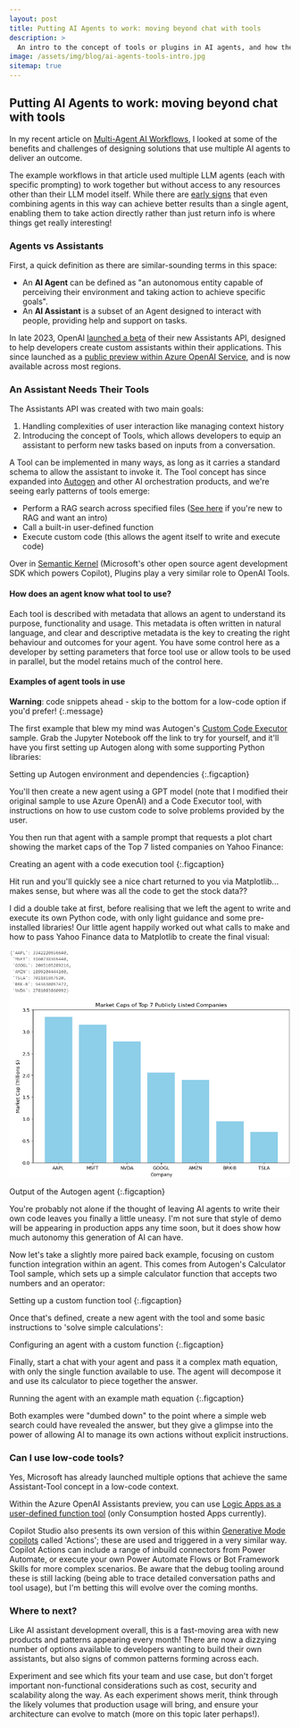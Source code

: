 ```yaml
---
layout: post
title: Putting AI Agents to work: moving beyond chat with tools
description: >
  An intro to the concept of tools or plugins in AI agents, and how they are used in frameworks like Azure OpenAI Assistants and Autogen to do more than chat.
image: /assets/img/blog/ai-agents-tools-intro.jpg
sitemap: true
---
```


## Putting AI Agents to work: moving beyond chat with tools

In my recent article on [Multi-Agent AI Workflows](/blog/_posts/2024-07-01-ai-agents-multi-agent-workflows.md), I looked at some of the benefits and challenges of designing solutions that use multiple AI agents to deliver an outcome. 

The example workflows in that article used multiple LLM agents (each with specific prompting) to work together but without access to any resources other than their LLM model itself.
While there are [early signs](https://news.mit.edu/2023/multi-ai-collaboration-helps-reasoning-factual-accuracy-language-models-0918) that even combining agents in this way can achieve better results than a single agent, enabling them to take action directly rather than just return info is where things get really interesting!

### Agents vs Assistants

First, a quick definition as there are similar-sounding terms in this space:

- An **AI Agent** can be defined as "an autonomous entity capable of perceiving their environment and taking action to achieve specific goals". 
- An **AI Assistant** is a subset of an Agent designed to interact with people, providing help and support on tasks.

In late 2023, OpenAI [launched a beta](https://techcrunch.com/2023/11/06/openai-launches-api-that-lets-developers-build-assistants-into-their-apps/) of their new Assistants API, designed to help developers create custom assistants within their applications. This since launched as a [public preview within Azure OpenAI Service](https://learn.microsoft.com/en-us/azure/ai-services/openai/how-to/assistant), and is now available across most regions.

### An Assistant Needs Their Tools

The Assistants API was created with two main goals:

1. Handling complexities of user interaction like managing context history
2. Introducing the concept of Tools, which allows developers to equip an assistant to perform new tasks based on inputs from a conversation. 

A Tool can be implemented in many ways, as long as it carries a standard schema to allow the assistant to invoke it. The Tool concept has since expanded into [Autogen](https://microsoft.github.io/autogen/) and other AI orchestration products, and we're seeing early patterns of tools emerge:

- Perform a RAG search across specified files ([See here](https://learn.microsoft.com/en-us/azure/search/retrieval-augmented-generation-overview) if you're new to RAG and want an intro)
- Call a built-in user-defined function
- Execute custom code (this allows the agent itself to write and execute code)

Over in [Semantic Kernel](https://learn.microsoft.com/en-us/semantic-kernel/overview/) (Microsoft's other open source agent development SDK which powers Copilot), Plugins play a very similar role to OpenAI Tools.

#### How does an agent know what tool to use?

Each tool is described with metadata that allows an agent to understand its purpose, functionality and usage. This metadata is often written in natural language, and clear and descriptive metadata is the key to creating the right behaviour and outcomes for your agent. You have some control here as a developer by setting parameters that force tool use or allow tools to be used in parallel, but the model retains much of the control here.

#### Examples of agent tools in use

**Warning**: code snippets ahead - skip to the bottom for a low-code option if you'd prefer!
{:.message}

The first example that blew my mind was Autogen's [Custom Code Executor](https://microsoft.github.io/autogen/docs/topics/code-execution/custom-executor) sample. Grab the Jupyter Notebook off the link to try for yourself, and it'll have you first setting up Autogen along with some supporting Python libraries:

Setting up Autogen environment and dependencies
{:.figcaption}

You'll then create a new agent using a GPT model (note that I modified their original sample to use Azure OpenAI) and a Code Executor tool, with instructions on how to use custom code to solve problems provided by the user.

You then run that agent with a sample prompt that requests a plot chart showing the market caps of the Top 7 listed companies on Yahoo Finance:

Creating an agent with a code execution tool
{:.figcaption}

Hit run and you'll quickly see a nice chart returned to you via Matplotlib... makes sense, but where was all the code to get the stock data??

I did a double take at first, before realising that we left the agent to write and execute its own Python code, with only light guidance and some pre-installed libraries! Our little agent happily worked out what calls to make and how to pass Yahoo Finance data to Matplotlib to create the final visual:

![Output of the Autogen agent](/assets/img/blog/tools-article-graph.png)

Output of the Autogen agent
{:.figcaption}

You're probably not alone if the thought of leaving AI agents to write their own code leaves you finally a little uneasy. I'm not sure that style of demo will be appearing in production apps any time soon, but it does show how much autonomy this generation of AI can have.

Now let's take a slightly more paired back example, focusing on custom function integration within an agent. This comes from Autogen's Calculator Tool sample, which sets up a simple calculator function that accepts two numbers and an operator:

Setting up a custom function tool
{:.figcaption}

Once that's defined, create a new agent with the tool and some basic instructions to 'solve simple calculations':

Configuring an agent with a custom function
{:.figcaption}

Finally, start a chat with your agent and pass it a complex math equation, with only the single function available to use. The agent will decompose it and use its calculator to piece together the answer.

Running the agent with an example math equation
{:.figcaption}

Both examples were "dumbed down" to the point where a simple web search could have revealed the answer, but they give a glimpse into the power of allowing AI to manage its own actions without explicit instructions.

### Can I use low-code tools?

Yes, Microsoft has already launched multiple options that achieve the same Assistant-Tool concept in a low-code context.

Within the Azure OpenAI Assistants preview, you can use [Logic Apps as a user-defined function tool](https://learn.microsoft.com/en-us/azure/ai-services/openai/how-to/assistants-logic-apps) (only Consumption hosted Apps currently).

Copilot Studio also presents its own version of this within [Generative Mode copilots](https://learn.microsoft.com/en-us/microsoft-copilot-studio/advanced-generative-actions) called 'Actions'; these are used and triggered in a very similar way. Copilot Actions can include a range of inbuild connectors from Power Automate, or execute your own Power Automate Flows or Bot Framework Skills for more complex scenarios. Be aware that the debug tooling around these is still lacking (being able to trace detailed conversation paths and tool usage), but I'm betting this will evolve over the coming months.

### Where to next?

Like AI assistant development overall, this is a fast-moving area with new products and patterns appearing every month! There are now a dizzying number of options available to developers wanting to build their own assistants, but also signs of common patterns forming across each.

Experiment and see which fits your team and use case, but don't forget important non-functional considerations such as cost, security and scalability along the way. As each experiment shows merit, think through the likely volumes that production usage will bring, and ensure your architecture can evolve to match (more on this topic later perhaps!).